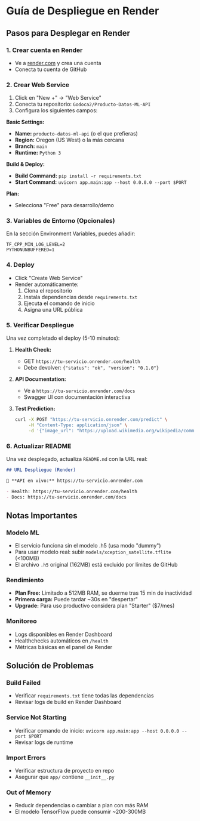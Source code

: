 # Guía de Despliegue en Render

## Pasos para Desplegar en Render

### 1. Crear cuenta en Render
- Ve a [render.com](https://render.com) y crea una cuenta
- Conecta tu cuenta de GitHub

### 2. Crear Web Service
1. Click en "New +" → "Web Service"
2. Conecta tu repositorio: `Godoca2/Producto-Datos-ML-API`
3. Configura los siguientes campos:

**Basic Settings:**
- **Name:** `producto-datos-ml-api` (o el que prefieras)
- **Region:** Oregon (US West) o la más cercana
- **Branch:** `main`
- **Runtime:** `Python 3`

**Build & Deploy:**
- **Build Command:** `pip install -r requirements.txt`
- **Start Command:** `uvicorn app.main:app --host 0.0.0.0 --port $PORT`

**Plan:**
- Selecciona "Free" para desarrollo/demo

### 3. Variables de Entorno (Opcionales)
En la sección Environment Variables, puedes añadir:

```
TF_CPP_MIN_LOG_LEVEL=2
PYTHONUNBUFFERED=1
```

### 4. Deploy
- Click "Create Web Service"
- Render automáticamente:
  1. Clona el repositorio
  2. Instala dependencias desde `requirements.txt`
  3. Ejecuta el comando de inicio
  4. Asigna una URL pública

### 5. Verificar Despliegue
Una vez completado el deploy (5-10 minutos):

1. **Health Check:**
   - GET `https://tu-servicio.onrender.com/health`
   - Debe devolver: `{"status": "ok", "version": "0.1.0"}`

2. **API Documentation:**
   - Ve a `https://tu-servicio.onrender.com/docs`
   - Swagger UI con documentación interactiva

3. **Test Prediction:**
   ```bash
   curl -X POST "https://tu-servicio.onrender.com/predict" \
        -H "Content-Type: application/json" \
        -d '{"image_url": "https://upload.wikimedia.org/wikipedia/commons/thumb/3/3f/HST-SM4.jpeg/320px-HST-SM4.jpeg"}'
   ```

### 6. Actualizar README
Una vez desplegado, actualiza `README.md` con la URL real:

```markdown
## URL Despliegue (Render)

🚀 **API en vivo:** https://tu-servicio.onrender.com

- Health: https://tu-servicio.onrender.com/health
- Docs: https://tu-servicio.onrender.com/docs
```

## Notas Importantes

### Modelo ML
- El servicio funciona sin el modelo .h5 (usa modo "dummy")
- Para usar modelo real: subir `models/xception_satellite.tflite` (<100MB)
- El archivo `.h5` original (162MB) está excluido por límites de GitHub

### Rendimiento
- **Plan Free:** Limitado a 512MB RAM, se duerme tras 15 min de inactividad
- **Primera carga:** Puede tardar ~30s en "despertar"
- **Upgrade:** Para uso productivo considera plan "Starter" ($7/mes)

### Monitoreo
- Logs disponibles en Render Dashboard
- Healthchecks automáticos en `/health`
- Métricas básicas en el panel de Render

## Solución de Problemas

### Build Failed
- Verificar `requirements.txt` tiene todas las dependencias
- Revisar logs de build en Render Dashboard

### Service Not Starting
- Verificar comando de inicio: `uvicorn app.main:app --host 0.0.0.0 --port $PORT`
- Revisar logs de runtime

### Import Errors
- Verificar estructura de proyecto en repo
- Asegurar que `app/` contiene `__init__.py`

### Out of Memory
- Reducir dependencias o cambiar a plan con más RAM
- El modelo TensorFlow puede consumir ~200-300MB
